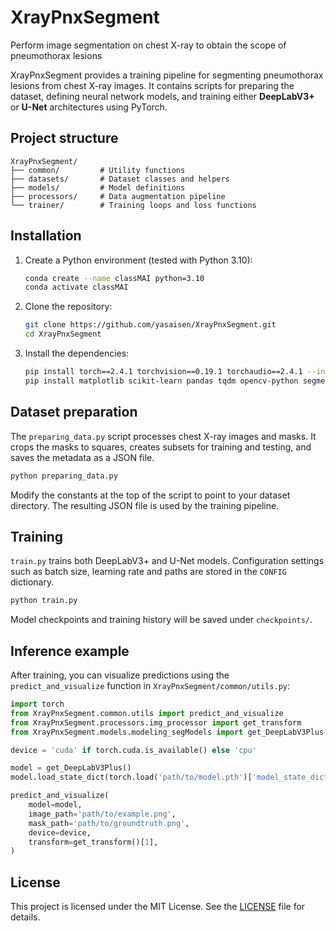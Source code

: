 # XrayPnxSegment
Perform image segmentation on chest X-ray to obtain the scope of pneumothorax lesions

XrayPnxSegment provides a training pipeline for segmenting pneumothorax lesions from chest X-ray images. It contains scripts for preparing the dataset, defining neural network models, and training either **DeepLabV3+** or **U-Net** architectures using PyTorch.

## Project structure

```
XrayPnxSegment/
├── common/         # Utility functions
├── datasets/       # Dataset classes and helpers
├── models/         # Model definitions
├── processors/     # Data augmentation pipeline
└── trainer/        # Training loops and loss functions
```

## Installation
1. Create a Python environment (tested with Python 3.10):
   ```bash
   conda create --name classMAI python=3.10
   conda activate classMAI
   ```
2. Clone the repository:
   ```bash
   git clone https://github.com/yasaisen/XrayPnxSegment.git
   cd XrayPnxSegment
   ```
3. Install the dependencies:
   ```bash
   pip install torch==2.4.1 torchvision==0.19.1 torchaudio==2.4.1 --index-url https://download.pytorch.org/whl/cu121
   pip install matplotlib scikit-learn pandas tqdm opencv-python segmentation-models-pytorch albumentations
   ```

## Dataset preparation

The `preparing_data.py` script processes chest X-ray images and masks. It crops the masks to squares, creates subsets for training and testing, and saves the metadata as a JSON file.

```bash
python preparing_data.py
```

Modify the constants at the top of the script to point to your dataset directory. The resulting JSON file is used by the training pipeline.

## Training

`train.py` trains both DeepLabV3+ and U-Net models. Configuration settings such as batch size, learning rate and paths are stored in the `CONFIG` dictionary.

```bash
python train.py
```

Model checkpoints and training history will be saved under `checkpoints/`.

## Inference example

After training, you can visualize predictions using the `predict_and_visualize` function in `XrayPnxSegment/common/utils.py`:

```python
import torch
from XrayPnxSegment.common.utils import predict_and_visualize
from XrayPnxSegment.processors.img_processor import get_transform
from XrayPnxSegment.models.modeling_segModels import get_DeepLabV3Plus

device = 'cuda' if torch.cuda.is_available() else 'cpu'

model = get_DeepLabV3Plus()
model.load_state_dict(torch.load('path/to/model.pth')['model_state_dict'])

predict_and_visualize(
    model=model, 
    image_path='path/to/example.png', 
    mask_path='path/to/groundtruth.png', 
    device=device, 
    transform=get_transform()[1], 
)
```

## License

This project is licensed under the MIT License. See the [LICENSE](LICENSE) file for details.
